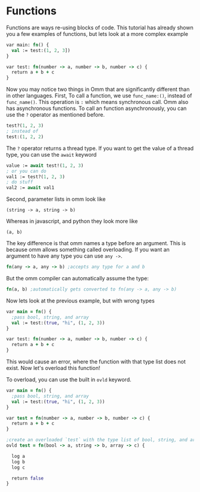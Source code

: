 # Functions

Functions are ways re-using blocks of code. This tutorial has already shown you a few examples of functions, but lets look at a more complex example

```clojure
var main: fn() {
  val := test:(1, 2, 3])
}

var test: fn(number -> a, number -> b, number -> c) {
  return a + b + c
}
```

Now you may notice two things in Omm that are significantly different than in other languages. First, To call a function, we use `func_name:()`, instead of `func_name()`. This operation is `:` which means synchronous call. Omm also has asynchronous functions. To call an function asynchronously, you can use the `?` operator as mentioned before.

```clojure
test?(1, 2, 3)
; instead of
test:(1, 2, 2)
```

The `?` operator returns a thread type. If you want to get the value of a thread type, you can use the `await` keyword

```clojure
value := await test!(1, 2, 3)
; or you can do
val1 := test?(1, 2, 3)
; do stuff
val2 := await val1
```

Second, parameter lists in omm look like
```
(string -> a, string -> b)
```
Whereas in javascript, and python they look more like
```
(a, b)
```
The key difference is that omm names a type before an argument. This is because omm allows something called overloading. If you want an argument to have any type you can use `any ->`.
```clojure
fn(any -> a, any -> b) ;accepts any type for a and b
```

But the omm compiler can automatically assume the type:

```clojure
fn(a, b) ;automatically gets converted to fn(any -> a, any -> b)
```

Now lets look at the previous example, but with wrong types

```clojure
var main = fn() {
  ;pass bool, string, and array
  val := test:(true, "hi", (1, 2, 3))
}

var test: fn(number -> a, number -> b, number -> c) {
  return a + b + c
}
```

This would cause an error, where the function with that type list does not exist. Now let's overload this function!

To overload, you can use the built in `ovld` keyword.

```clojure
var main = fn() {
  ;pass bool, string, and array
  val := test:(true, "hi", (1, 2, 3))
}

var test = fn(number -> a, number -> b, number -> c) {
  return a + b + c
}

;create an overloaded `test` with the type list of bool, string, and array
ovld test = fn(bool -> a, string -> b, array -> c) {

  log a
  log b
  log c

  return false
}
```
